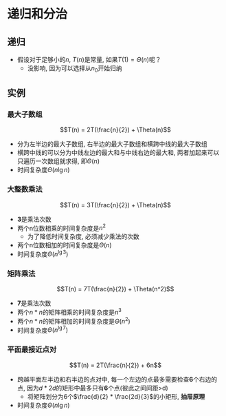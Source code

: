 # 递归和分治

## 递归
- 假设对于足够小的$n$, $T(n)$是常量, 如果$T(1) = \Theta(n)$呢？
  - 没影响, 因为可以选择从$n_0$开始归纳

## 实例
### 最大子数组
$$T(n) = 2T(\frac{n}{2}) + \Theta(n)$$
- 分为左半边的最大子数组, 右半边的最大子数组和横跨中线的最大子数组
- 横跨中线的可以分为中线左边的最大和与中线右边的最大和, 两者加起来可以只遍历一次数组就求得, 即$\Theta(n)$
- 时间复杂度$\Theta(n\lg n)$
### 大整数乘法
$$T(n) = 3T(\frac{n}{2}) + \Theta(n)$$
- **3**是乘法次数
- 两个n位数相乘的时间复杂度是$n^2$
  - 为了降低时间复杂度, 必须减少乘法的次数
- 两个n位数相加的时间复杂度是$\Theta(n)$
- 时间复杂度$\Theta(n^{\lg 3})$
### 矩阵乘法
$$T(n) = 7T(\frac{n}{2}) + \Theta(n^2)$$
- **7**是乘法次数
- 两个$n*n$的矩阵相乘的时间复杂度是$n^3$
- 两个$n*n$的矩阵相加的时间复杂度是$\Theta(n^2)$
- 时间复杂度$\Theta(n^{\lg 7})$
### 平面最接近点对
$$T(n) = 2T(\frac{n}{2}) + 6n$$
- 跨越平面左半边和右半边的点对中, 每一个左边的点最多需要检查**6**个右边的点, 因为$d*2d$的矩形中最多只有**6**个点(彼此之间间距>d)
  - 将矩阵划分为6个$\frac{d}{2} * \frac{2d}{3}$的小矩形, **抽屉原理**
- 时间复杂度$\Theta(n\lg n)$